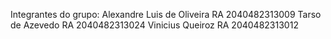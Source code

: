 Integrantes do grupo: 
Alexandre Luis de Oliveira RA 2040482313009 
Tarso de Azevedo RA 2040482313024 
Vinicius Queiroz RA 2040482313012
